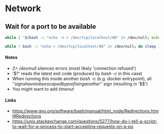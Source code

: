 # Network


## Wait for a port to be available 
```bash
while [ "$(bash -c "echo -n > /dev/tcp/localhost/80" 2> /dev/null; echo $?)" -eq 1 ]; do sleep 1; done; echo "Port available"
```
```bash
while ! bash -c "echo > /dev/tcp/localhost/80" 2> /dev/null; do sleep 1; done; echo "Port available"
```

#### Notes
* _2> /dev/null_ silences errors (most likely 'connection refused')
* '$?' reads the latest exit code (produced by _bash -c_ in this case)
* When running this inside another _bash -c_ (e.g. docker entrypoint), all '$' signs have to be escaped by prefixing another '$' sign (resulting in '$$')
* You might want to add _timeout <duration>_

#### Links
* https://www.gnu.org/software/bash/manual/html_node/Redirections.html#Redirections
* https://unix.stackexchange.com/questions/5277/how-do-i-tell-a-script-to-wait-for-a-process-to-start-accepting-requests-on-a-po


